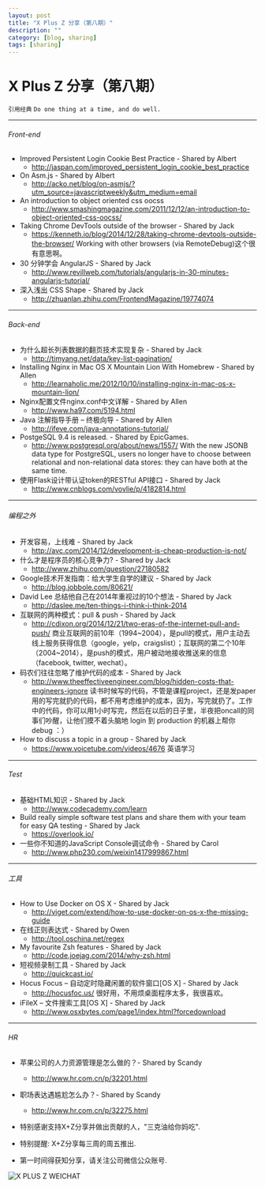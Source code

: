 ```yaml
---
layout: post
title: "X Plus Z 分享（第八期）"
description: ""
category: [blog, sharing]
tags: [sharing]
---
```


# X Plus Z 分享（第八期）
`引用经典`
`Do one thing at a time, and do well.`

----

###### Front-end

* Improved Persistent Login Cookie Best Practice - Shared by Albert
    * <http://jaspan.com/improved_persistent_login_cookie_best_practice>
* On Asm.js - Shared by Albert
    * <http://acko.net/blog/on-asmjs/?utm_source=javascriptweekly&utm_medium=email>
* An introduction to object oriented css oocss
    * <http://www.smashingmagazine.com/2011/12/12/an-introduction-to-object-oriented-css-oocss/>
* Taking Chrome DevTools outside of the browser - Shared by Jack
	* <https://kenneth.io/blog/2014/12/28/taking-chrome-devtools-outside-the-browser/> Working with other browsers (via RemoteDebug)这个很有意思啊。
* 30 分钟学会 AngularJS - Shared by Jack
	* <http://www.revillweb.com/tutorials/angularjs-in-30-minutes-angularjs-tutorial/> 
* 深入浅出 CSS Shape - Shared by Jack
	* <http://zhuanlan.zhihu.com/FrontendMagazine/19774074> 


----

###### Back-end
* 为什么超长列表数据的翻页技术实现复杂 - Shared by Jack
	* <http://timyang.net/data/key-list-pagination/>
* Installing Nginx in Mac OS X Mountain Lion With Homebrew - Shared by Allen
	* <http://learnaholic.me/2012/10/10/installing-nginx-in-mac-os-x-mountain-lion/>
* Nginx配置文件nginx.conf中文详解 - Shared by Allen
	* <http://www.ha97.com/5194.html>
* Java 注解指导手册 – 终极向导 - Shared by Allen
	* <http://ifeve.com/java-annotations-tutorial/>
* PostgeSQL 9.4 is released. - Shared by EpicGames.
	* <http://www.postgresql.org/about/news/1557/> With the new JSONB data type for PostgreSQL, users no longer have to choose between relational and non-relational data stores: they can have both at the same time.
* 使用Flask设计带认证token的RESTful API接口 - Shared by Jack
	* <http://www.cnblogs.com/vovlie/p/4182814.html> 

----

###### 编程之外
* 开发容易，上线难 - Shared by Jack
    * <http://avc.com/2014/12/development-is-cheap-production-is-not/>
* 什么才是程序员的核心竞争力? - Shared by Jack
	* <http://www.zhihu.com/question/27180582> 
* Google技术开发指南：给大学生自学的建议 - Shared by Jack
	* <http://blog.jobbole.com/80621/>
* David Lee 总结他自己在2014年重视过的10个想法 - Shared by Jack
	* <http://daslee.me/ten-things-i-think-i-think-2014> 
* 互联网的两种模式：pull & push - Shared by Jack
	* <http://cdixon.org/2014/12/21/two-eras-of-the-internet-pull-and-push/> 商业互联网的前10年（1994~2004），是pull的模式，用户主动去线上服务获得信息（google，yelp，craigslist）；互联网的第二个10年（2004~2014），是push的模式，用户被动地接收推送来的信息（facebook, twitter, wechat）。
* 码农们往往忽略了维护代码的成本 - Shared by Jack
	* <http://www.theeffectiveengineer.com/blog/hidden-costs-that-engineers-ignore> 读书时候写的代码，不管是课程project，还是发paper用的写完就扔的代码，都不用考虑维护的成本，因为，写完就扔了。工作中的代码，你可以用1小时写完，然后在以后的日子里，半夜把oncall的同事们吵醒，让他们摸不着头脑地 login 到 production 的机器上帮你 debug ：） 
* How to discuss a topic in a group - Shared by Jack
	* <https://www.voicetube.com/videos/4676> 英语学习
	
----

###### Test

* 基础HTML知识 - Shared by Jack
    * <http://www.codecademy.com/learn>
* Build really simple software test plans and share them with your team for easy QA testing - Shared by Jack
    * <https://overlook.io/>
* 一些你不知道的JavaScript Console调试命令 - Shared by Carol
	* <http://www.php230.com/weixin1417999867.html>   

----

###### 工具
* How to Use Docker on OS X - Shared by Jack
    * <http://viget.com/extend/how-to-use-docker-on-os-x-the-missing-guide>
* 在线正则表达式 - Shared by Owen
    * <http://tool.oschina.net/regex>
* My favourite Zsh features - Shared by Jack
	* <http://code.joejag.com/2014/why-zsh.html>
* 短视频录制工具 - Shared by Jack
	* http://quickcast.io/ 	
* Hocus Focus – 自动定时隐藏闲置的软件窗口[OS X]  - Shared by Jack
	* <http://hocusfoc.us/> 很好用，不用烦桌面程序太多，我很喜欢。
* iFileX – 文件搜索工具[OS X] - Shared by Jack
	* <http://www.osxbytes.com/page1/index.html?forcedownload>

----

###### HR
* 苹果公司的人力资源管理是怎么做的？- Shared by Scandy
    * <http://www.hr.com.cn/p/32201.html>
* 职场表达遇尴尬怎么办？- Shared by Scandy
    * <http://www.hr.com.cn/p/32275.html>



* 特别感谢支持X+Z分享并做出贡献的人，"三克油给你妈吃".

* 特别提醒: X+Z分享每三周的周五推出.

* 第一时间得获知分享，请关注公司微信公众账号.

![X PLUS Z WEICHAT](https://s3-us-west-1.amazonaws.com/xplusz.com/x%2Bz_weichat.png)




